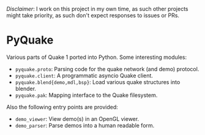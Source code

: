 *Disclaimer*:  I work on this project in my own time, as such other projects
might take priority, as such don't expect responses to issues or PRs.

# PyQuake

Various parts of Quake 1 ported into Python.  Some interesting modules:

- `pyquake.proto`:  Parsing code for the quake network (and demo) protocol.
- `pyquake.client`:  A programmatic asyncio Quake client.
- `pyquake.blend{demo,mdl,bsp}`:  Load various quake structures into blender.
- `pyquake.pak`:  Mapping interface to the Quake filesystem.

Also the following entry points are provided:

- `demo_viewer`:  View demo(s) in an OpenGL viewer.
- `demo_parser`:  Parse demos into a human readable form.

